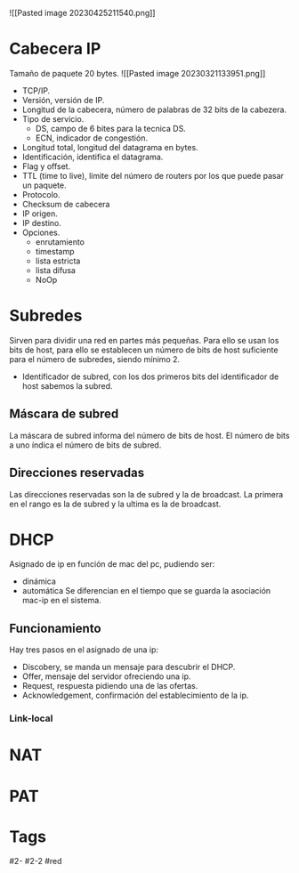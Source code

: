 
![[Pasted image 20230425211540.png]]

# Cabecera IP
Tamaño de paquete 20 bytes.
![[Pasted image 20230321133951.png]]
- TCP/IP.
- Versión, versión de IP.
- Longitud de la cabecera, número de palabras de 32 bits de la cabezera.
- Tipo de servicio.
	- DS, campo de 6 bites para la tecnica DS.
	- ECN, indicador de congestión.
- Longitud total, longitud del datagrama en bytes.
- Identificación, identifica el datagrama.
- Flag y offset.
- TTL (time to live), límite del número de routers por los que puede pasar un paquete.
- Protocolo.
- Checksum de cabecera
- IP origen.
- IP destino.
- Opciones.
	- enrutamiento
	- timestamp
	- lista estricta
	- lista difusa
	- NoOp
# Subredes
Sirven para dividir una red en partes más pequeñas. Para ello se usan los bits de host, para ello se establecen un número de bits de host suficiente para el número de subredes, siendo mínimo 2.
- Identificador de subred, con los dos primeros bits del identificador de host sabemos la subred.
## Máscara de subred
La máscara de subred informa del número de bits de host. El número de bits a uno índica el número de bits de subred.
## Direcciones reservadas
Las direcciones reservadas son la de subred y la de broadcast. La primera en el rango es la de subred y la ultima es la de broadcast.
# DHCP
Asignado de ip en función de mac del pc, pudiendo ser:
- dinámica
- automática
Se diferencian en el tiempo que se guarda la asociación mac-ip en el sistema.
## Funcionamiento
Hay tres pasos en el asignado de una ip:
- Discobery, se manda un mensaje para descubrir el DHCP.
- Offer, mensaje del servidor ofreciendo una ip.
- Request, respuesta pidiendo una de las ofertas.
- Acknowledgement, confirmación del establecimiento de la ip.
### Link-local
# NAT
# PAT

# Tags
#2- 
#2-2 
#red